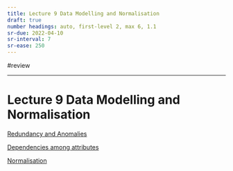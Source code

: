 ```yaml
---
title: Lecture 9 Data Modelling and Normalisation
draft: true
number headings: auto, first-level 2, max 6, 1.1
sr-due: 2022-04-10
sr-interval: 7
sr-ease: 250
---
```


#review 

---
# Lecture 9 Data Modelling and Normalisation

[Redundancy and Anomalies](out/notes/redundancy-and-anomalies.md)

[Dependencies among attributes](out/notes/dependencies-among-attributes.md)

[Normalisation](out/notes/normalisation.md)